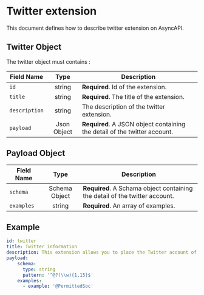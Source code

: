 # Twitter extension
This document defines how to describe twitter extension on AsyncAPI.

## Twitter Object
The twitter object must contains  : 

Field Name | Type | Description
---|:---:|---
<a name="extensionId"></a>`id` | string | **Required**. Id of the extension.
<a name="extensionTitle"></a>`title` | string |**Required**. The title of the extension. 
<a name="extensionDescription"></a>`description` |string| The description of the twitter extension. 
<a name="extnesionPayload"></a>`payload` | Json Object  |**Required**. A JSON object containing the detail of the twitter account. 



<a name="payloadObject"></a>
## Payload Object
Field Name | Type | Description
---|:---:|---
<a name="extensionSchema"></a>`schema` | Schema Object  |**Required**. A Schama object containing the detail of the twitter account.  | **Required** The schema of the twitter account. We provide the pattern and the thpe of the payload.
<a name="extensionExamples"></a>`examples` | string |**Required**. An array of examples.


## Example

```yaml
id: twitter
title: Twitter information
description: This extension allows you to place the Twitter account of the team/company in charge of the API.
payload:
    schema:
      type: string
      pattern: '^@?(\\w){1,15}$'
    examples:
      - example: '@PermittedSoc'
```
